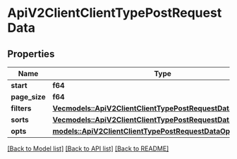 # ApiV2ClientClientTypePostRequestData

## Properties

Name | Type | Description | Notes
------------ | ------------- | ------------- | -------------
**start** | **f64** |  | 
**page_size** | **f64** |  | 
**filters** | [**Vec<models::ApiV2ClientClientTypePostRequestDataFiltersInner>**](_api_v2_client__clientType__post_request_data_filters_inner.md) |  | 
**sorts** | [**Vec<models::ApiV2ClientClientTypePostRequestDataSortsInner>**](_api_v2_client__clientType__post_request_data_sorts_inner.md) |  | 
**opts** | [**models::ApiV2ClientClientTypePostRequestDataOpts**](_api_v2_client__clientType__post_request_data_opts.md) |  | 

[[Back to Model list]](../README.md#documentation-for-models) [[Back to API list]](../README.md#documentation-for-api-endpoints) [[Back to README]](../README.md)


